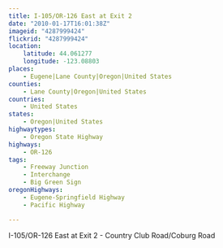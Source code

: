 ```yaml
---
title: I-105/OR-126 East at Exit 2
date: "2010-01-17T16:01:38Z"
imageid: "4287999424"
flickrid: "4287999424"
location:
    latitude: 44.061277
    longitude: -123.08803
places:
    - Eugene|Lane County|Oregon|United States
counties:
    - Lane County|Oregon|United States
countries:
    - United States
states:
    - Oregon|United States
highwaytypes:
    - Oregon State Highway
highways:
    - OR-126
tags:
    - Freeway Junction
    - Interchange
    - Big Green Sign
oregonHighways:
    - Eugene-Springfield Highway
    - Pacific Highway

---
```

I-105/OR-126 East at Exit 2 - Country Club Road/Coburg Road
